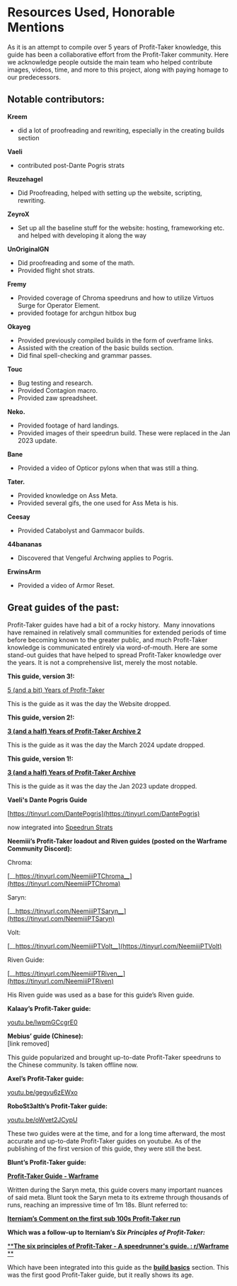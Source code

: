 # **Resources Used, Honorable Mentions**

As it is an attempt to compile over 5 years of Profit-Taker knowledge, this guide has been a collaborative effort from the Profit-Taker community. Here we acknowledge people outside the main team who helped contribute images, videos, time, and more to this project, along with paying homage to our predecessors.

## **Notable contributors:**

**Kreem**

- did a lot of proofreading and rewriting, especially in the creating builds section

**Vaeli**

- contributed post-Dante Pogris strats 

**Reuzehagel**

- Did Proofreading, helped with setting up the website, scripting, rewriting.

**ZeyroX**

- Set up all the baseline stuff for the website: hosting, frameworking etc. and helped with developing it along the way

**UnOriginalGN**

- Did proofreading and some of the math.
- Provided flight shot strats.

**Fremy**

- Provided coverage of Chroma speedruns and how to utilize Virtuos Surge for Operator Element.
- provided footage for archgun hitbox bug

**Okayeg**

- Provided previously compiled builds in the form of overframe links.
- Assisted with the creation of the basic builds section.
- Did final spell-checking and grammar passes.

**Touc**

- Bug testing and research.
- Provided Contagion macro.
- Provided zaw spreadsheet.

**Neko.**

- Provided footage of hard landings.
- Provided images of their speedrun build. These were replaced in the Jan 2023 update.

**Bane**

- Provided a video of Opticor pylons when that was still a thing.

**Tater.**

- Provided knowledge on Ass Meta.
- Provided several gifs, the one used for Ass Meta is his.

**Ceesay**

- Provided Catabolyst and Gammacor builds.

**44bananas**

- Discovered that Vengeful Archwing applies to Pogris.

**ErwinsArm**

- Provided a video of Armor Reset.

## **Great guides of the past:**  
Profit-Taker guides have had a bit of a rocky history.  Many innovations have remained in relatively small communities for extended periods of time before becoming known to the greater public, and much Profit-Taker knowledge is communicated entirely via word-of-mouth. Here are some stand-out guides that have helped to spread Profit-Taker knowledge over the years. It is not a comprehensive list, merely the most notable.

**This guide, version 3!:**

[5 (and a bit) Years of Profit-Taker](https://docs.google.com/document/d/1DWY-ZNv7cUA6egxDZKYu0e8qz7z-yHT2KncyYAo5NHU/edit)

This is the guide as it was the day the Website dropped.

**This guide, version 2!:**

[__3 (and a half) Years of Profit-Taker Archive 2__](https://docs.google.com/document/d/1ScNTjFNj3btq06BtqAkTn1m9tN9UqXNaYO_AqiCGgi4/edit?usp=sharing)

This is the guide as it was the day the March 2024 update dropped.

**This guide, version 1!:**

[__3 (and a half) Years of Profit-Taker Archive__](https://docs.google.com/document/d/1hd0bA5H1dsWdYjymb1Lqu3-hWrxTFMxLAtd2V6pgsq0/edit?usp=sharing)

This is the guide as it was the day the Jan 2023 update dropped.

**Vaeli's Dante Pogris Guide**

[https://tinyurl.com/DantePogris](https://tinyurl.com/DantePogris)

now integrated into [Speedrun Strats](/advanced/speedrun-strats.html#fast-pogris-pylons-double-shot-void-strike)

**Neemiii’s Profit-Taker loadout and Riven guides (posted on the Warframe Community Discord):**

Chroma:

[__https://tinyurl.com/NeemiiiPTChroma__](https://tinyurl.com/NeemiiiPTChroma)

Saryn:

[__https://tinyurl.com/NeemiiiPTSaryn__](https://tinyurl.com/NeemiiiPTSaryn)

Volt:

[__https://tinyurl.com/NeemiiiPTVolt__](https://tinyurl.com/NeemiiiPTVolt)

Riven Guide:

[__https://tinyurl.com/NeemiiiPTRiven__](https://tinyurl.com/NeemiiiPTRiven)

His Riven guide was used as a base for this guide’s Riven guide.

**Kalaay’s Profit-Taker guide:**

[youtu.be/lwpmGCcgrE0](https://youtu.be/lwpmGCcgrE0)

**Mebius’ guide (Chinese):**  
[link removed] 

This guide popularized and brought up-to-date Profit-Taker speedruns to the Chinese community. Is taken offline now.

**Axel’s Profit-Taker guide:**

[youtu.be/gegyu6zEWxo](https://youtu.be/gegyu6zEWxo)

**RoboSt3alth’s Profit-Taker guide:**

[youtu.be/oWvet2JCypU](https://youtu.be/oWvet2JCypU)

These two guides were at the time, and for a long time afterward, the most accurate and up-to-date Profit-Taker guides on youtube. As of the publishing of the first version of this guide, they were still the best.

**Blunt’s Profit-Taker guide:**

[__Profit-Taker Guide - Warframe__](https://www.speedrun.com/wf/guide/dhzpo)

Written during the Saryn meta, this guide covers many important nuances of said meta. Blunt took the Saryn meta to its extreme through thousands of runs, reaching an impressive time of 1m 18s. Blunt referred to:

[**__Iterniam’s Comment on the first sub 100s Profit-Taker run__**](https://www.reddit.com/r/Warframe/comments/isqhzp/comment/g59mkqj/?utm_source=share&utm_medium=web2x&context=3)

**Which was a follow-up to Iterniam’s *Six Principles of Profit-Taker:***

[**__The six principles of Profit-Taker - A speedrunner's guide. : r/Warframe__	**](https://www.reddit.com/r/Warframe/comments/hft48g/the_six_principles_of_profittaker_a_speedrunners/)

Which have been integrated into this guide as the [__build basics__](/beginner/basic-principles.html) section. This was the first good Profit-Taker guide, but it really shows its age.
